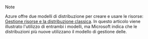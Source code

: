> [!NOTE]
> Azure offre due modelli di distribuzione per creare e usare le risorse: [Gestione risorse e la distribuzione classica](../articles/azure-resource-manager/resource-manager-deployment-model.md). In questo articolo viene illustrato l'utilizzo di entrambi i modelli, ma Microsoft indica che le distribuzioni più nuove utilizzano il modello di gestione delle.
